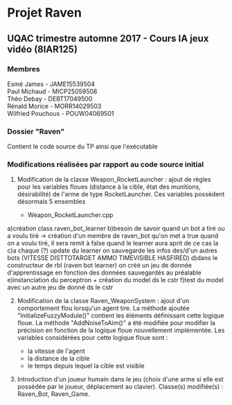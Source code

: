 # Projet Raven
## UQAC trimestre automne 2017 - Cours IA jeux vidéo (8IAR125)

### Membres

Esmé James - JAME15539504
<br/>Paul Michaud - MICP25059508
<br/>Théo Debay - DEBT17049500
<br/>Rénald Morice - MORR14029503
<br/>Wilfried Pouchous - POUW04069501

### Dossier "Raven"

Contient le code source du TP ainsi que l'exécutable


### Modifications réalisées par rapport au code source initial

1) Modification de la classe Weapon_RocketLauncher : ajout de règles pour les variables floues (distance à la cible, état des munitions, désirabilité) de l'arme de type RocketLauncher. Ces variables possèdent désormais 5 ensembles


    * Weapon_RocketLauncher.cpp

	
  a)création class raven_bot_learner
  b)besoin de savoir quand un bot a tiré ou a voulu tiré -> création d'un membre de raven_bot 
  qu'on met a true quand on a voulu tiré, il sera remit à false quand le learner aura aprit de ce cas la
  c)a chaque (?) update du learner on sauvegarde les infos des/d'un autres bots (VITESSE DISTTOTARGET  AMMO TIMEVISIBLE HASFIRED)
  d)dans le constructeur de rbl (raven bot learner) on créé un jeu de donnée d'apprentissage en fonction des données sauvegardés au préalable
  e)instanciation du perceptron + création du model ds le cstr
  f)test du model avec un autre jeu de donné  ds le cstr

2) Modification de la classe Raven_WeaponSystem  : ajout d'un comportement flou lorsqu'un agent tire. La méthode ajoutée "InitializeFuzzyModule()" contient les éléments définissant cette logique floue. La méthode "AddNoiseToAim()" a été modifiée pour modifier la précision en fonction de la logique floue nouvellement implémentée. Les variables considérées pour cette logique floue sont :

    * la vitesse de l'agent
    * la distance de la cible
    * le temps depuis lequel la cible est visible

3) Introduction d'un joueur humain dans le jeu (choix d'une arme si elle est possédée par le joueur, déplacement au clavier). Classe(s) modifiée(s) : Raven_Bot, Raven_Game.

